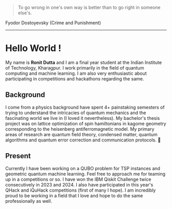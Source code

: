 > To go wrong in one's own way is better than to go right in someone else's.

Fyodor Dostoyevsky (Crime and Punishment)

---
# Hello World !

My name is **Ronit Dutta** and I am a final year student at the Indian Institute of Technology, Kharagpur. I work primarily in the field of quantum computing and machine learning. I am also very enthusiastic about participating in competitions and hackathons regarding the same. 

## Background

I come from a physics background have spent 4+ painstaking semesters of trying to understand the intricacies of quantum mechanics and the fascinating world we live in (I loved it nevertheless). My bachelor's thesis project was on lattice optimization of spin hamiltonians in kagome geometry corresponding to the heisenberg antiferromagnetic model. My primary areas of research are quantum field theory, condensed matter, quantum algorithms and quantum error correction and communication protocols. 🙂

## Present

Currently I have been working on a QUBO problem for TSP instances and geometric quantum machine learning. Feel free to approach me for teaming up in a competitions or so. I have won the IBM Qiskit Challenge twice consecutively in 2023 and 2024. I also have participated in this year's QHack and iQuHack competitions (first of many I hope). I am incredibly proud to be working in a field that I love and hope to do the same professionally as well.

